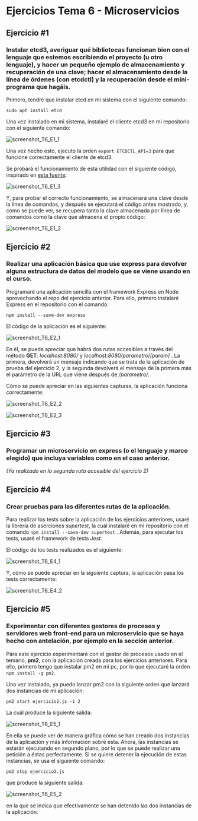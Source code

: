 # Ejercicios Tema 6 - Microservicios

## Ejercicio #1
### Instalar etcd3, averiguar qué bibliotecas funcionan bien con el lenguaje que estemos escribiendo el proyecto (u otro lenguaje), y hacer un pequeño ejemplo de almacenamiento y recuperación de una clave; hacer el almacenamiento desde la línea de órdenes (con etcdctl) y la recuperación desde el mini-programa que hagáis.

Primero, tendré que instalar etcd en mi sistema con el siguiente comando:
~~~
sudo apt install etcd
~~~

Una vez instalado en mi sistema, instalaré el cliente etcd3 en mi repositorio con el siguiente comando:

![screenshot_T6_E1_1](capturas/screenshot_T6_E1_1.png)

Una vez hecho esto, ejecuto la orden `export ETCDCTL_API=3` para que funcione correctamente el cliente de etcd3.

Se probará el funcionamiento de esta utilidad con el siguiente código, inspirado en [esta fuente](https://www.npmjs.com/package/etcd3#quickstart):

![screenshot_T6_E1_3](capturas/screenshot_T6_E1_3.png)

Y, para probar el correcto funcionamiento, se almacenará una clave desde la línea de comandos, y después se ejecutará el código antes mostrado, y, como se puede ver, se recupera tanto la clave almacenada por línea de comandos como la clave que almacena el propio código:

![screenshot_T6_E1_2](capturas/screenshot_T6_E1_2.png)


## Ejercicio #2
### Realizar una aplicación básica que use express para devolver alguna estructura de datos del modelo que se viene usando en el curso.

Programaré una aplicación sencilla con el framework Express en Node aprovechando el repo del ejercicio anterior. Para ello, primero instalaré Express en el repositorio con el comando:
~~~
npm install --save-dev express
~~~

El código de la aplicación es el siguiente:

![screenshot_T6_E2_1](capturas/screenshot_T6_E2_1.png)

En él, se puede apreciar que habrá dos rutas accesibles a través del método **GET**: *localhost:8080/* y *localhost:8080/parametro/[param]* . La primera, devolverá un mensaje indicando que se trata de la aplicación de prueba del ejercicio 2, y la segunda devolverá el mensaje de la primera más el parámetro de la URL que viene después de */parametro/*.

Cómo se puede apreciar en las siguientes capturas, la aplicación funciona correctamente:

![screenshot_T6_E2_2](capturas/screenshot_T6_E2_2.png)

![screenshot_T6_E2_3](capturas/screenshot_T6_E2_3.png)


## Ejercicio #3
### Programar un microservicio en express (o el lenguaje y marco elegido) que incluya variables como en el caso anterior.

*(Ya realizado en la segunda ruta accesible del ejercicio 2)*


## Ejercicio #4
### Crear pruebas para las diferentes rutas de la aplicación.

Para realizar los tests sobre la aplicación de los ejercicios anteriores, usaré la librería de aserciones *supertest*, la cuál instalaré en mi repositorio con el comando `npm install --save-dev supertest` .
Además, para ejecutar los tests, usaré el framework de tests *Jest*.

El código de los tests realizados es el siguiente:

![screenshot_T6_E4_1](capturas/screenshot_T6_E4_1.png)

Y, cómo se puede apreciar en la siguiente captura, la aplicación pasa los tests correctamente:

![screenshot_T6_E4_2](capturas/screenshot_T6_E4_2.png)


## Ejercicio #5
### Experimentar con diferentes gestores de procesos y servidores web front-end para un microservicio que se haya hecho con antelación, por ejemplo en la sección anterior.

Para este ejercicio experimentaré con el gestor de procesos usado en el temario, **pm2**, con la aplicación creada para los ejercicios anteriores. Para ello, primero tengo que instalar pm2 en mi pc, por lo que ejecutaré la orden `npm install -g pm2`.

Una vez instalado, ya puedo lanzar pm2 con la siguiente orden que lanzará dos instancias de mi aplicación:
~~~
pm2 start ejercicio2.js -i 2
~~~

La cuál produce la siguiente salida:

![screenshot_T6_E5_1](capturas/screenshot_T6_E5_1.png)

En ella se puede ver de manera gráfica cómo se han creado dos instancias de la aplicación y más información sobre esta. Ahora, las instancias se estarán ejecutando en segundo plano, por lo que se puede realizar una petición a éstas perfectamente.
Si se quiere detener la ejecución de estas instancias, se usa el siguiente comando:
~~~
pm2 stop ejercicio2.js
~~~

que produce la siguiente salida:

![screenshot_T6_E5_2](capturas/screenshot_T6_E5_2.png)

en la que se indica que efectivamente se han detenido las dos instancias de la aplicación.